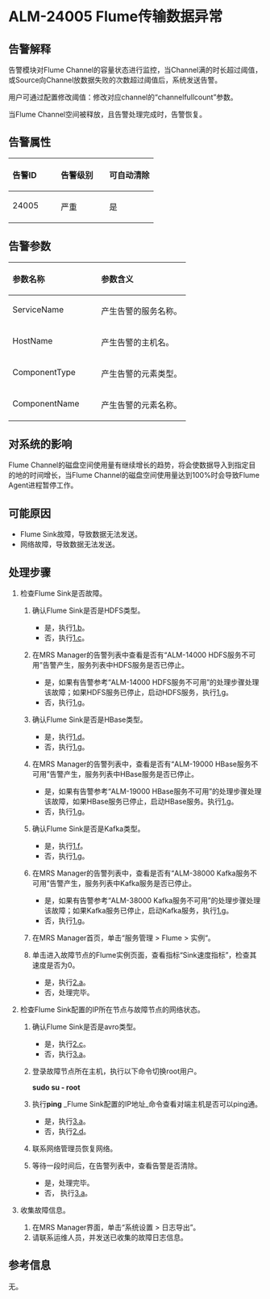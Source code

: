 # ALM-24005 Flume传输数据异常<a name="ZH-CN_TOPIC_0174499387"></a>

## 告警解释<a name="zh-cn_topic_0093195086_zh-cn_topic_0054336023_section19665522175625"></a>

告警模块对Flume Channel的容量状态进行监控，当Channel满的时长超过阈值，或Source向Channel放数据失败的次数超过阈值后，系统发送告警。

用户可通过配置修改阈值：修改对应channel的“channelfullcount”参数。

当Flume Channel空间被释放，且告警处理完成时，告警恢复。

## 告警属性<a name="zh-cn_topic_0093195086_zh-cn_topic_0054336023_section42254989175625"></a>

<a name="zh-cn_topic_0093195086_zh-cn_topic_0054336023_table102091175625"></a>
<table><thead align="left"><tr id="zh-cn_topic_0093195086_zh-cn_topic_0054336023_row31905194175625"><th class="cellrowborder" valign="top" width="33.33333333333333%" id="mcps1.1.4.1.1"><p id="zh-cn_topic_0093195086_zh-cn_topic_0054336023_p34183898175625"><a name="zh-cn_topic_0093195086_zh-cn_topic_0054336023_p34183898175625"></a><a name="zh-cn_topic_0093195086_zh-cn_topic_0054336023_p34183898175625"></a><strong id="zh-cn_topic_0093195086_zh-cn_topic_0054336023_b39219631175625"><a name="zh-cn_topic_0093195086_zh-cn_topic_0054336023_b39219631175625"></a><a name="zh-cn_topic_0093195086_zh-cn_topic_0054336023_b39219631175625"></a>告警ID</strong></p>
</th>
<th class="cellrowborder" valign="top" width="33.33333333333333%" id="mcps1.1.4.1.2"><p id="zh-cn_topic_0093195086_zh-cn_topic_0054336023_p22673543175625"><a name="zh-cn_topic_0093195086_zh-cn_topic_0054336023_p22673543175625"></a><a name="zh-cn_topic_0093195086_zh-cn_topic_0054336023_p22673543175625"></a><strong id="zh-cn_topic_0093195086_zh-cn_topic_0054336023_b2735300175625"><a name="zh-cn_topic_0093195086_zh-cn_topic_0054336023_b2735300175625"></a><a name="zh-cn_topic_0093195086_zh-cn_topic_0054336023_b2735300175625"></a>告警级别</strong></p>
</th>
<th class="cellrowborder" valign="top" width="33.33333333333333%" id="mcps1.1.4.1.3"><p id="zh-cn_topic_0093195086_zh-cn_topic_0054336023_p20232782175625"><a name="zh-cn_topic_0093195086_zh-cn_topic_0054336023_p20232782175625"></a><a name="zh-cn_topic_0093195086_zh-cn_topic_0054336023_p20232782175625"></a><strong id="zh-cn_topic_0093195086_zh-cn_topic_0054336023_b47877317175625"><a name="zh-cn_topic_0093195086_zh-cn_topic_0054336023_b47877317175625"></a><a name="zh-cn_topic_0093195086_zh-cn_topic_0054336023_b47877317175625"></a>可自动清除</strong></p>
</th>
</tr>
</thead>
<tbody><tr id="zh-cn_topic_0093195086_zh-cn_topic_0054336023_row52857467175625"><td class="cellrowborder" valign="top" width="33.33333333333333%" headers="mcps1.1.4.1.1 "><p id="zh-cn_topic_0093195086_zh-cn_topic_0054336023_p63628609163045"><a name="zh-cn_topic_0093195086_zh-cn_topic_0054336023_p63628609163045"></a><a name="zh-cn_topic_0093195086_zh-cn_topic_0054336023_p63628609163045"></a>24005</p>
</td>
<td class="cellrowborder" valign="top" width="33.33333333333333%" headers="mcps1.1.4.1.2 "><p id="zh-cn_topic_0093195086_zh-cn_topic_0054336023_p53643687163045"><a name="zh-cn_topic_0093195086_zh-cn_topic_0054336023_p53643687163045"></a><a name="zh-cn_topic_0093195086_zh-cn_topic_0054336023_p53643687163045"></a>严重</p>
</td>
<td class="cellrowborder" valign="top" width="33.33333333333333%" headers="mcps1.1.4.1.3 "><p id="zh-cn_topic_0093195086_zh-cn_topic_0054336023_p50171427163045"><a name="zh-cn_topic_0093195086_zh-cn_topic_0054336023_p50171427163045"></a><a name="zh-cn_topic_0093195086_zh-cn_topic_0054336023_p50171427163045"></a>是</p>
</td>
</tr>
</tbody>
</table>

## 告警参数<a name="zh-cn_topic_0093195086_zh-cn_topic_0054336023_section27218191175625"></a>

<a name="zh-cn_topic_0093195086_zh-cn_topic_0054336023_table57189892175625"></a>
<table><thead align="left"><tr id="zh-cn_topic_0093195086_zh-cn_topic_0054336023_row20832688175625"><th class="cellrowborder" valign="top" width="50%" id="mcps1.1.3.1.1"><p id="zh-cn_topic_0093195086_zh-cn_topic_0054336023_p9726186175625"><a name="zh-cn_topic_0093195086_zh-cn_topic_0054336023_p9726186175625"></a><a name="zh-cn_topic_0093195086_zh-cn_topic_0054336023_p9726186175625"></a><strong id="zh-cn_topic_0093195086_zh-cn_topic_0054336023_b20426813175625"><a name="zh-cn_topic_0093195086_zh-cn_topic_0054336023_b20426813175625"></a><a name="zh-cn_topic_0093195086_zh-cn_topic_0054336023_b20426813175625"></a>参数名称</strong></p>
</th>
<th class="cellrowborder" valign="top" width="50%" id="mcps1.1.3.1.2"><p id="zh-cn_topic_0093195086_zh-cn_topic_0054336023_p43959148175625"><a name="zh-cn_topic_0093195086_zh-cn_topic_0054336023_p43959148175625"></a><a name="zh-cn_topic_0093195086_zh-cn_topic_0054336023_p43959148175625"></a><strong id="zh-cn_topic_0093195086_zh-cn_topic_0054336023_b60088019175625"><a name="zh-cn_topic_0093195086_zh-cn_topic_0054336023_b60088019175625"></a><a name="zh-cn_topic_0093195086_zh-cn_topic_0054336023_b60088019175625"></a>参数含义</strong></p>
</th>
</tr>
</thead>
<tbody><tr id="zh-cn_topic_0093195086_zh-cn_topic_0054336023_row35291346175625"><td class="cellrowborder" valign="top" width="50%" headers="mcps1.1.3.1.1 "><p id="zh-cn_topic_0093195086_zh-cn_topic_0054336023_p32188096163058"><a name="zh-cn_topic_0093195086_zh-cn_topic_0054336023_p32188096163058"></a><a name="zh-cn_topic_0093195086_zh-cn_topic_0054336023_p32188096163058"></a>ServiceName</p>
</td>
<td class="cellrowborder" valign="top" width="50%" headers="mcps1.1.3.1.2 "><p id="zh-cn_topic_0093195086_zh-cn_topic_0054336023_p57098960163058"><a name="zh-cn_topic_0093195086_zh-cn_topic_0054336023_p57098960163058"></a><a name="zh-cn_topic_0093195086_zh-cn_topic_0054336023_p57098960163058"></a>产生告警的服务名称。</p>
</td>
</tr>
<tr id="zh-cn_topic_0093195086_zh-cn_topic_0054336023_row54265439175625"><td class="cellrowborder" valign="top" width="50%" headers="mcps1.1.3.1.1 "><p id="zh-cn_topic_0093195086_zh-cn_topic_0054336023_p17646605163058"><a name="zh-cn_topic_0093195086_zh-cn_topic_0054336023_p17646605163058"></a><a name="zh-cn_topic_0093195086_zh-cn_topic_0054336023_p17646605163058"></a>HostName</p>
</td>
<td class="cellrowborder" valign="top" width="50%" headers="mcps1.1.3.1.2 "><p id="zh-cn_topic_0093195086_zh-cn_topic_0054336023_p20088914163058"><a name="zh-cn_topic_0093195086_zh-cn_topic_0054336023_p20088914163058"></a><a name="zh-cn_topic_0093195086_zh-cn_topic_0054336023_p20088914163058"></a>产生告警的主机名。</p>
</td>
</tr>
<tr id="zh-cn_topic_0093195086_zh-cn_topic_0054336023_row5894265175625"><td class="cellrowborder" valign="top" width="50%" headers="mcps1.1.3.1.1 "><p id="zh-cn_topic_0093195086_zh-cn_topic_0054336023_p15086183163058"><a name="zh-cn_topic_0093195086_zh-cn_topic_0054336023_p15086183163058"></a><a name="zh-cn_topic_0093195086_zh-cn_topic_0054336023_p15086183163058"></a>ComponentType</p>
</td>
<td class="cellrowborder" valign="top" width="50%" headers="mcps1.1.3.1.2 "><p id="zh-cn_topic_0093195086_zh-cn_topic_0054336023_p14021290163058"><a name="zh-cn_topic_0093195086_zh-cn_topic_0054336023_p14021290163058"></a><a name="zh-cn_topic_0093195086_zh-cn_topic_0054336023_p14021290163058"></a>产生告警的元素类型。</p>
</td>
</tr>
<tr id="zh-cn_topic_0093195086_zh-cn_topic_0054336023_row60420241163054"><td class="cellrowborder" valign="top" width="50%" headers="mcps1.1.3.1.1 "><p id="zh-cn_topic_0093195086_zh-cn_topic_0054336023_p20973185163058"><a name="zh-cn_topic_0093195086_zh-cn_topic_0054336023_p20973185163058"></a><a name="zh-cn_topic_0093195086_zh-cn_topic_0054336023_p20973185163058"></a>ComponentName</p>
</td>
<td class="cellrowborder" valign="top" width="50%" headers="mcps1.1.3.1.2 "><p id="zh-cn_topic_0093195086_zh-cn_topic_0054336023_p21106461163058"><a name="zh-cn_topic_0093195086_zh-cn_topic_0054336023_p21106461163058"></a><a name="zh-cn_topic_0093195086_zh-cn_topic_0054336023_p21106461163058"></a>产生告警的元素名称。</p>
</td>
</tr>
</tbody>
</table>

## 对系统的影响<a name="zh-cn_topic_0093195086_zh-cn_topic_0054336023_section23922301175625"></a>

Flume Channel的磁盘空间使用量有继续增长的趋势，将会使数据导入到指定目的地的时间增长，当Flume Channel的磁盘空间使用量达到100%时会导致Flume Agent进程暂停工作。

## 可能原因<a name="zh-cn_topic_0093195086_zh-cn_topic_0054336023_section58162349175625"></a>

-   Flume Sink故障，导致数据无法发送。
-   网络故障，导致数据无法发送。

## 处理步骤<a name="zh-cn_topic_0093195086_zh-cn_topic_0054336023_section51182191175625"></a>

1.  检查Flume Sink是否故障。
    1.  确认Flume Sink是否是HDFS类型。
        -   是，执行[1.b](#zh-cn_topic_0093195086_zh-cn_topic_0054336023_li35603802172029)。
        -   否，执行[1.c](#zh-cn_topic_0093195086_zh-cn_topic_0054336023_li17206137172029)。

    2.  <a name="zh-cn_topic_0093195086_zh-cn_topic_0054336023_li35603802172029"></a>在MRS Manager的告警列表中查看是否有“ALM-14000 HDFS服务不可用”告警产生，服务列表中HDFS服务是否已停止。
        -   是，如果有告警参考“ALM-14000 HDFS服务不可用”的处理步骤处理该故障；如果HDFS服务已停止，启动HDFS服务，执行[1.g](#zh-cn_topic_0093195086_zh-cn_topic_0054336023_li51878246172029)。
        -   否，执行[1.g](#zh-cn_topic_0093195086_zh-cn_topic_0054336023_li51878246172029)。

    3.  <a name="zh-cn_topic_0093195086_zh-cn_topic_0054336023_li17206137172029"></a>确认Flume Sink是否是HBase类型。
        -   是，执行[1.d](#zh-cn_topic_0093195086_zh-cn_topic_0054336023_li23959037172029)。
        -   否，执行[1.g](#zh-cn_topic_0093195086_zh-cn_topic_0054336023_li51878246172029)。

    4.  <a name="zh-cn_topic_0093195086_zh-cn_topic_0054336023_li23959037172029"></a>在MRS Manager的告警列表中，查看是否有“ALM-19000 HBase服务不可用”告警产生，服务列表中HBase服务是否已停止。
        -   是，如果有告警参考“ALM-19000 HBase服务不可用”的处理步骤处理该故障，如果HBase服务已停止，启动HBase服务。执行[1.g](#zh-cn_topic_0093195086_zh-cn_topic_0054336023_li51878246172029)。
        -   否，执行[1.g](#zh-cn_topic_0093195086_zh-cn_topic_0054336023_li51878246172029)。

    5.  确认Flume Sink是否是Kafka类型。
        -   是，执行[1.f](#zh-cn_topic_0093195086_zh-cn_topic_0054336023_li13075641172029)。
        -   否，执行[1.g](#zh-cn_topic_0093195086_zh-cn_topic_0054336023_li51878246172029)。

    6.  <a name="zh-cn_topic_0093195086_zh-cn_topic_0054336023_li13075641172029"></a>在MRS Manager的告警列表中，查看是否有“ALM-38000 Kafka服务不可用”告警产生，服务列表中Kafka服务是否已停止。
        -   是，如果有告警参考“ALM-38000 Kafka服务不可用”的处理步骤处理该故障；如果Kafka服务已停止，启动Kafka服务，执行[1.g](#zh-cn_topic_0093195086_zh-cn_topic_0054336023_li51878246172029)。
        -   否，执行[1.g](#zh-cn_topic_0093195086_zh-cn_topic_0054336023_li51878246172029)。

    7.  <a name="zh-cn_topic_0093195086_zh-cn_topic_0054336023_li51878246172029"></a>在MRS Manager首页，单击“服务管理  \>  Flume  \>  实例“。
    8.  单击进入故障节点的Flume实例页面，查看指标“Sink速度指标”，检查其速度是否为0。
        -   是，执行[2.a](#zh-cn_topic_0093195086_zh-cn_topic_0054336023_li60707704172341)。
        -   否，处理完毕。

2.  检查Flume Sink配置的IP所在节点与故障节点的网络状态。
    1.  <a name="zh-cn_topic_0093195086_zh-cn_topic_0054336023_li60707704172341"></a>确认Flume Sink是否是avro类型。
        -   是，执行[2.c](#zh-cn_topic_0093195086_zh-cn_topic_0054336023_li31163561172341)。
        -   否，执行[3.a](#zh-cn_topic_0093195086_zh-cn_topic_0054336023_li31546174172348)。

    2.  登录故障节点所在主机，执行以下命令切换root用户。

        **sudo su - root**

    3.  <a name="zh-cn_topic_0093195086_zh-cn_topic_0054336023_li31163561172341"></a>执行**ping** _Flume Sink配置的IP地址_命令查看对端主机是否可以ping通。
        -   是，执行[3.a](#zh-cn_topic_0093195086_zh-cn_topic_0054336023_li31546174172348)。
        -   否，执行[2.d](#zh-cn_topic_0093195086_zh-cn_topic_0054336023_li35581265172341)。

    4.  <a name="zh-cn_topic_0093195086_zh-cn_topic_0054336023_li35581265172341"></a>联系网络管理员恢复网络。
    5.  等待一段时间后，在告警列表中，查看告警是否清除。
        -   是，处理完毕。
        -   否， 执行[3.a](#zh-cn_topic_0093195086_zh-cn_topic_0054336023_li31546174172348)。

3.  收集故障信息。
    1.  <a name="zh-cn_topic_0093195086_zh-cn_topic_0054336023_li31546174172348"></a>在MRS Manager界面，单击“系统设置 \> 日志导出”。
    2.  请联系运维人员，并发送已收集的故障日志信息。


## 参考信息<a name="zh-cn_topic_0093195086_zh-cn_topic_0054336023_section20269844175625"></a>

无。

